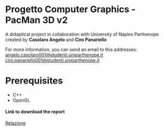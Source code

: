 # Progetto Computer Graphics - PacMan 3D v2 

A didaptical project in collaboration with University of Naples Parthenope created by <b>Casolaro Angelo</b> and <b>Ciro Panariello</b>

For more information, you can send an email to this addresses:
angelo.casolaro001@studenti.uniparthenope.it
ciro.panariello001@studenti.uniparthenope.it

# Prerequisites
* C++
* OpenGL

<h4>Link to download the report</h4>
<a href="https://studentiuniparthenope-my.sharepoint.com/:b:/g/personal/angelo_casolaro001_studenti_uniparthenope_it/EfpKTj8yK_FJi7ORTn-QS5MBB7X7odvhNRPhnZA1G2PTCw?e=QjqGQG"> Relazione </a>
